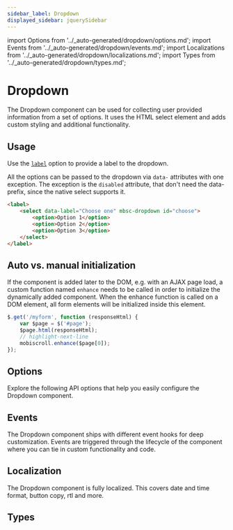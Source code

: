 ```yaml
---
sidebar_label: Dropdown
displayed_sidebar: jquerySidebar
---
```


import Options from '../\_auto-generated/dropdown/options.md';
import Events from '../\_auto-generated/dropdown/events.md';
import Localizations from '../\_auto-generated/dropdown/localizations.md';
import Types from '../\_auto-generated/dropdown/types.md';

# Dropdown

The Dropdown component can be used for collecting user provided information from a set of options. It uses the HTML select element and adds custom styling and additional functionality.

## Usage

Use the [`label`](#opt-label) option to provide a label to the dropdown.

All the options can be passed to the dropdown via `data-` attributes with one exception. The exception is the `disabled` attribute, that don't need the data- prefix, since the native select supports it.

```html
<label>
    <select data-label="Choose one" mbsc-dropdown id="choose">
        <option>Option 1</option>
        <option>Option 2</option>
        <option>Option 3</option>
    </select>
</label>
```

## Auto vs. manual initialization

If the component is added later to the DOM, e.g. with an AJAX page load, a custom function named `enhance` needs to be called in order to initialize the dynamically added component. When the enhance function is called on a DOM element, all form elements will be initialized inside this element.

```js
$.get('/myform', function (responseHtml) {
    var $page = $('#page');
    $page.html(responseHtml);
    // highlight-next-line
    mobiscroll.enhance($page[0]);
});
```

<div className="option-list">

## Options
Explore the following API options that help you easily configure the Dropdown component.

<Options />

## Events
The Dropdown component ships with different event hooks for deep customization. Events are triggered through the lifecycle of the component where you can tie in custom functionality and code.

<Events />

## Localization
The Dropdown component is fully localized. This covers date and time format, button copy, rtl and more.

<Localizations />

## Types

<Types />

</div>
